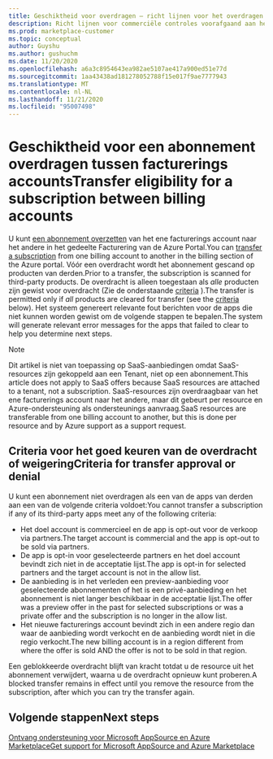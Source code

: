 ```yaml
---
title: Geschiktheid voor overdragen – richt lijnen voor het overdragen van een abonnement tussen facturerings accounts, Azure Marketplace
description: Richt lijnen voor commerciële controles voorafgaand aan het overdragen van een abonnement tussen facturerings accounts in de Azure Portal.
ms.prod: marketplace-customer
ms.topic: conceptual
author: Guyshu
ms.author: gushuchm
ms.date: 11/20/2020
ms.openlocfilehash: a6a3c8954643ea982ae5107ae417a900ed51e77d
ms.sourcegitcommit: 1aa43438ad181278052788f15e017f9ae7777943
ms.translationtype: MT
ms.contentlocale: nl-NL
ms.lasthandoff: 11/21/2020
ms.locfileid: "95007498"
---
```

# <a name="transfer-eligibility-for-a-subscription-between-billing-accounts"></a><span data-ttu-id="c5f2b-103">Geschiktheid voor een abonnement overdragen tussen facturerings accounts</span><span class="sxs-lookup"><span data-stu-id="c5f2b-103">Transfer eligibility for a subscription between billing accounts</span></span>

<span data-ttu-id="c5f2b-104">U kunt [een abonnement overzetten](/azure/cost-management-billing/understand/subscription-transfer) van het ene facturerings account naar het andere in het gedeelte Facturering van de Azure Portal.</span><span class="sxs-lookup"><span data-stu-id="c5f2b-104">You can [transfer a subscription](/azure/cost-management-billing/understand/subscription-transfer) from one billing account to another in the billing section of the Azure portal.</span></span> <span data-ttu-id="c5f2b-105">Vóór een overdracht wordt het abonnement gescand op producten van derden.</span><span class="sxs-lookup"><span data-stu-id="c5f2b-105">Prior to a transfer, the subscription is scanned for third-party products.</span></span> <span data-ttu-id="c5f2b-106">De overdracht is alleen toegestaan als *alle* producten zijn gewist voor overdracht (Zie de onderstaande [criteria](#criteria-for-transfer-approval-or-denial) ).</span><span class="sxs-lookup"><span data-stu-id="c5f2b-106">The transfer is permitted only if *all* products are cleared for transfer (see the [criteria](#criteria-for-transfer-approval-or-denial) below).</span></span> <span data-ttu-id="c5f2b-107">Het systeem genereert relevante fout berichten voor de apps die niet kunnen worden gewist om de volgende stappen te bepalen.</span><span class="sxs-lookup"><span data-stu-id="c5f2b-107">The system will generate relevant error messages for the apps that failed to clear to help you determine next steps.</span></span>

> [!NOTE]
> <span data-ttu-id="c5f2b-108">Dit artikel is niet van toepassing op SaaS-aanbiedingen omdat SaaS-resources zijn gekoppeld aan een Tenant, niet op een abonnement.</span><span class="sxs-lookup"><span data-stu-id="c5f2b-108">This article does not apply to SaaS offers because SaaS resources are attached to a tenant, not a subscription.</span></span> <span data-ttu-id="c5f2b-109">SaaS-resources zijn overdraagbaar van het ene facturerings account naar het andere, maar dit gebeurt per resource en Azure-ondersteuning als ondersteunings aanvraag.</span><span class="sxs-lookup"><span data-stu-id="c5f2b-109">SaaS resources are transferable from one billing account to another, but this is done per resource and by Azure support as a support request.</span></span>

## <a name="criteria-for-transfer-approval-or-denial"></a><span data-ttu-id="c5f2b-110">Criteria voor het goed keuren van de overdracht of weigering</span><span class="sxs-lookup"><span data-stu-id="c5f2b-110">Criteria for transfer approval or denial</span></span>

<span data-ttu-id="c5f2b-111">U kunt een abonnement niet overdragen als een van de apps van derden aan een van de volgende criteria voldoet:</span><span class="sxs-lookup"><span data-stu-id="c5f2b-111">You cannot transfer a subscription if any of its third-party apps meet any of the following criteria:</span></span>

- <span data-ttu-id="c5f2b-112">Het doel account is commercieel en de app is opt-out voor de verkoop via partners.</span><span class="sxs-lookup"><span data-stu-id="c5f2b-112">The target account is commercial and the app is opt-out to be sold via partners.</span></span>
- <span data-ttu-id="c5f2b-113">De app is opt-in voor geselecteerde partners en het doel account bevindt zich niet in de acceptatie lijst.</span><span class="sxs-lookup"><span data-stu-id="c5f2b-113">The app is opt-in for selected partners and the target account is not in the allow list.</span></span>
- <span data-ttu-id="c5f2b-114">De aanbieding is in het verleden een preview-aanbieding voor geselecteerde abonnementen of het is een privé-aanbieding en het abonnement is niet langer beschikbaar in de acceptatie lijst.</span><span class="sxs-lookup"><span data-stu-id="c5f2b-114">The offer was a preview offer in the past for selected subscriptions or was a private offer and the subscription is no longer in the allow list.</span></span>
- <span data-ttu-id="c5f2b-115">Het nieuwe facturerings account bevindt zich in een andere regio dan waar de aanbieding wordt verkocht en de aanbieding wordt niet in die regio verkocht.</span><span class="sxs-lookup"><span data-stu-id="c5f2b-115">The new billing account is in a region different from where the offer is sold AND the offer is not to be sold in that region.</span></span>

<span data-ttu-id="c5f2b-116">Een geblokkeerde overdracht blijft van kracht totdat u de resource uit het abonnement verwijdert, waarna u de overdracht opnieuw kunt proberen.</span><span class="sxs-lookup"><span data-stu-id="c5f2b-116">A blocked transfer remains in effect until you remove the resource from the subscription, after which you can try the transfer again.</span></span>

## <a name="next-steps"></a><span data-ttu-id="c5f2b-117">Volgende stappen</span><span class="sxs-lookup"><span data-stu-id="c5f2b-117">Next steps</span></span>

[<span data-ttu-id="c5f2b-118">Ontvang ondersteuning voor Microsoft AppSource en Azure Marketplace</span><span class="sxs-lookup"><span data-stu-id="c5f2b-118">Get support for Microsoft AppSource and Azure Marketplace</span></span>](get-support.md)

